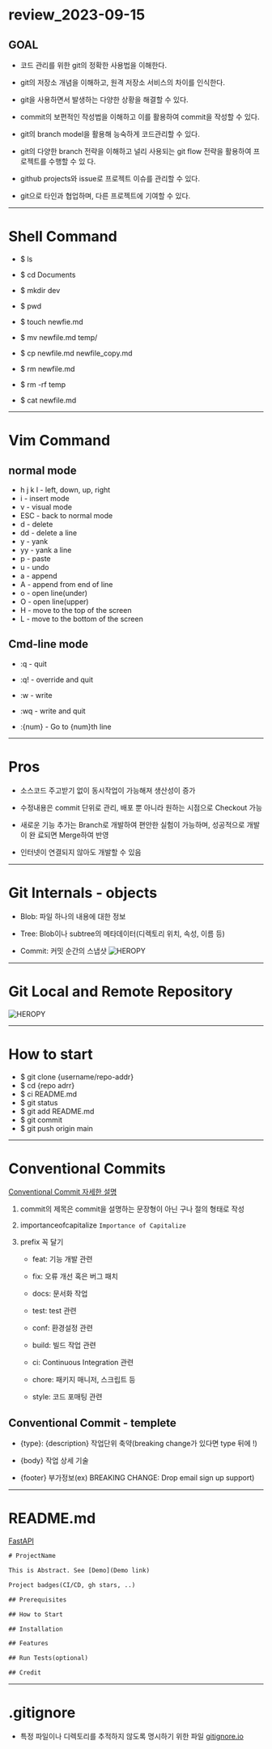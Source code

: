 # review_2023-09-15

## GOAL

- 코드 관리를 위한 git의 정확한 사용법을 이해한다.

- git의 저장소 개념을 이해하고, 원격 저장소 서비스의 차이를 인식한다.

- git을 사용하면서 발생하는 다양한 상황을 해결할 수 있다.

- commit의 보편적인 작성법을 이해하고 이를 활용하여 commit을 작성할 수 있다.

- git의 branch model을 활용해 능숙하게 코드관리할 수 있다.

- git의 다양한 branch 전략을 이해하고 널리 사용되는 git flow 전략을 활용하여 프로젝트를 수행할 수 있
다.

- github projects와 issue로 프로젝트 이슈를 관리할 수 있다.

- git으로 타인과 협업하며, 다른 프로젝트에 기여할 수 있다.

---

# Shell Command

- $ ls
- $ cd Documents
- $ mkdir dev
- $ pwd

- $ touch newfie.md
- $ mv newfile.md temp/
- $ cp newfile.md newfile_copy.md
- $ rm newfile.md
- $ rm -rf temp
- $ cat newfile.md

---

# Vim Command



## normal mode

- h j k l - left, down, up, right
- i - insert mode
- v - visual mode
- ESC - back to normal mode
- d - delete
- dd - delete a line
- y - yank
- yy - yank a line
- p - paste
- u - undo
- a - append
- A - append from end of line
- o - open line(under)
- O - open line(upper)
- H - move to the top of the screen
- L - move to the bottom of the screen



## Cmd-line mode

- :q - quit

- :q! - override and quit

- :w - write

- :wq - write and quit

- :{num} - Go to {num}th line

---

# Pros

- 소스코드 주고받기 없이 동시작업이 가능해져 생산성이 증가

- 수정내용은 commit 단위로 관리, 배포 뿐 아니라 원하는 시점으로 Checkout 가능

- 새로운 기능 추가는 Branch로 개발하여 편안한 실험이 가능하며, 성공적으로 개발이 완
료되면 Merge하여 반영

- 인터넷이 연결되지 않아도 개발할 수 있음

---

# Git Internals - objects

- Blob: 파일 하나의 내용에 대한 정보

- Tree: Blob이나 subtree의 메타데이터(디렉토리 위치, 속성, 이름 등)

- Commit: 커밋 순간의 스냅샷
![HEROPY](https://git-scm.com/book/en/v2/images/data-model-1.png)

---

# Git Local and Remote Repository

![HEROPY](https://s3-ap-northeast-2.amazonaws.com/opentutorials-user-file/module/3963/10395.png)

---

# How to start

- $ git clone {username/repo-addr}
- $ cd {repo adrr}
- $ ci README.md
- $ git status
- $ git add README.md
- $ git commit
- $ git push origin main

---

# Conventional Commits
[Conventional Commit 자세한 설명](https://www.conventionalcommits.org/ko/v1.0.0/)


1. commit의 제목은 commit을 설명하는 문장형이 아닌 구나 절의 형태로 작성

2. importanceofcapitalize `Importance of Capitalize`

3. prefix 꼭 달기

    - feat: 기능 개발 관련

    - fix: 오류 개선 혹은 버그 패치

    - docs: 문서화 작업

    - test: test 관련

    - conf: 환경설정 관련

    - build: 빌드 작업 관련

    - ci: Continuous Integration 관련

    - chore: 패키지 매니저, 스크립트 등

    - style: 코드 포매팅 관련


## Conventional Commit - templete

- {type}: {description} 작업단위 축약(breaking change가 있다면 type 뒤에 !)

- {body} 작업 상세 기술

- {footer} 부가정보(ex) BREAKING CHANGE: Drop email sign up support)


---

# README.md
[FastAPI](https://github.com/tiangolo/fastapi)

```html
# ProjectName

This is Abstract. See [Demo](Demo link)

Project badges(CI/CD, gh stars, ..)

## Prerequisites

## How to Start

## Installation

## Features

## Run Tests(optional)

## Credit
```

---

# .gitignore
- 특정 파일이나 디렉토리를 추적하지 않도록 명시하기 위한 파일
[gitignore.io](https://gitignore.io/)



